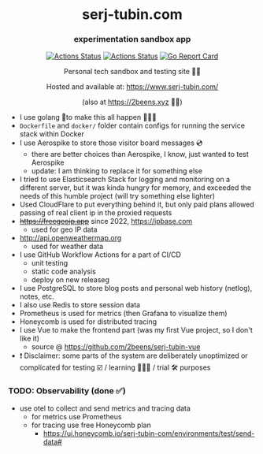 <div align="center">

  # serj-tubin.com
  ### experimentation sandbox app
  [![Actions Status](https://github.com/2beens/serj-tubin-com/workflows/CI/badge.svg)](https://github.com/2beens/serj-tubin-com/actions)
  [![Actions Status](https://github.com/2beens/serj-tubin-com/workflows/CodeQL/badge.svg)](https://github.com/2beens/serj-tubin-com/actions)
  [![Go Report Card](https://goreportcard.com/badge/github.com/2beens/serj-tubin-com)](https://goreportcard.com/report/github.com/2beens/serj-tubin-com)
  
  Personal tech sandbox and testing site 🕵️‍♀️
  
  Hosted and available at: https://www.serj-tubin.com/
  
  (also at https://2beens.xyz 🤷🏼‍)

</div>

* I use golang 🦫to make this all happen 👨🏼‍💻
* `Dockerfile` and `docker/` folder contain configs for running the service stack within Docker
* I use Aerospike to store those visitor board messages 💿
    * there are better choices than Aerospike, I know, just wanted to test Aerospike
    * update: I am thinking to replace it for something else
* I tried to use Elasticsearch Stack for logging and monitoring on a different server, but it was kinda hungry for memory, and exceeded the needs of this humble project (will try something else lighter)
* Used CloudFlare to put everything behind it, but only paid plans allowed passing of real client ip in the proxied requests
* ~~https://freegeoip.app~~ since 2022, https://ipbase.com
    * used for geo IP data
* http://api.openweathermap.org
    * used for weather data
* I use GitHub Workflow Actions for a part of CI/CD
    * unit testing
    * static code analysis
    * deploy on new releaseg
* I use PostgreSQL to store blog posts and personal web history (netlog), notes, etc.
* I also use Redis to store session data
* Prometheus is used for metrics (then Grafana to visualize them)
* Honeycomb is used for distributed tracing
* I use Vue to make the frontend part (was my first Vue project, so I don't like it)
    * source @ https://github.com/2beens/serj-tubin-vue
* ❗️ Disclaimer: some parts of the system are deliberately unoptimized or complicated for testing ☑️ / learning 👨🏼‍🏫 / trial 🛠 purposes

### TODO: Observability (done ✅)
- use otel to collect and send metrics and tracing data
  - for metrics use Prometheus
  - for tracing use free Honeycomb plan
    - https://ui.honeycomb.io/serj-tubin-com/environments/test/send-data#